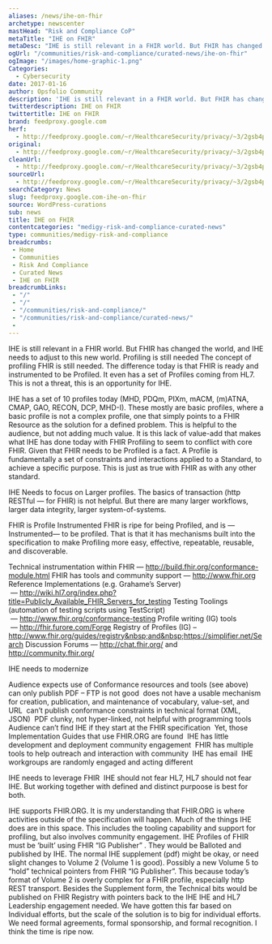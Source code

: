 ```yaml
---
aliases: /news/ihe-on-fhir
archetype: newscenter
mastHead: "Risk and Compliance CoP"
metaTitle: "IHE on FHIR"
metaDesc: "IHE is still relevant in a FHIR world. But FHIR has changed the world, and IHE needs to adjust to this new world. Profiling is still needed The concept of profiling FHIR is still needed. The difference today is that FHIR is ready and instrumented to be Profiled."
ogUrl: "/communities/risk-and-compliance/curated-news/ihe-on-fhir"
ogImage: "/images/home-graphic-1.png"
Categories:
  - Cybersecurity
date: 2017-01-16
author: Opsfolio Community
description: 'IHE is still relevant in a FHIR world. But FHIR has changed the world, and IHE needs to adjust to this new world. Profiling is still needed The concept of profiling FHIR is still needed. The difference today is that FHIR is ready and instrumented to be Profiled. It even&hellip;'
twitterdescription: IHE on FHIR
twittertitle: IHE on FHIR
brand: feedproxy.google.com
herf:
  - http://feedproxy.google.com/~r/HealthcareSecurity/privacy/~3/2gsb4pxq4Ng/ihe-on-fhir.html
original:
  - http://feedproxy.google.com/~r/HealthcareSecurity/privacy/~3/2gsb4pxq4Ng/ihe-on-fhir.html
cleanUrl:
  - http://feedproxy.google.com/~r/HealthcareSecurity/privacy/~3/2gsb4pxq4Ng/ihe-on-fhir.html
sourceUrl:
  - http://feedproxy.google.com/~r/HealthcareSecurity/privacy/~3/2gsb4pxq4Ng/ihe-on-fhir.html
searchCategory: News
slug: feedproxy.google.com-ihe-on-fhir
source: WordPress-curations
sub: news
title: IHE on FHIR
contentcategories: "medigy-risk-and-compliance-curated-news"
type: communities/medigy-risk-and-compliance
breadcrumbs:
 - Home
 - Communities
 - Risk And Compliance
 - Curated News
 - IHE on FHIR
breadcrumbLinks:
 - "/"
 - "/"
 - "/communities/risk-and-compliance/"
 - "/communities/risk-and-compliance/curated-news/"
 - 
---
```

IHE is still relevant in a FHIR world. But FHIR has changed the world, and IHE needs to adjust to this new world.
Profiling is still needed
The concept of profiling FHIR is still needed. The difference today is that FHIR is ready and instrumented to be Profiled. It even has a set of Profiles coming from HL7. This is not a threat, this is an opportunity for IHE.

IHE has a set of 10 profiles today&nbsp;(MHD, PDQm, PIXm, mACM, (m)ATNA, CMAP, GAO, RECON, DCP, MHD-I). These mostly are basic profiles, where a basic profile is not a complex profile, one that simply points to a FHIR Resource as the solution for a defined problem. This is helpful to the audience, but not adding much value. It is this lack of value-add that makes what IHE has done today with FHIR Profiling to seem to conflict with core FHIR.
Given that FHIR needs to be Profiled is a fact. A Profile is fundamentally a set of constraints and interactions applied to a Standard, to achieve a specific purpose. This is just as true with FHIR as with any other standard.&nbsp;

IHE Needs to focus on Larger profiles. The basics of transaction (http RESTful &#8212; for FHIR) is not helpful. But there are many larger workflows, larger data integrity, larger system-of-systems.

FHIR is Profile Instrumented
FHIR is ripe for being Profiled, and is &#8212;Instrumented&#8212; to be profiled. That is that it has mechanisms built into the specification to make Profiling more easy, effective, repeatable, reusable, and discoverable.

Technical instrumentation within FHIR &#8212;&nbsp;http://build.fhir.org/conformance-module.html 
FHIR has tools and community support &#8212;&nbsp;http://www.fhir.org
Reference Implementations (e.g. Grahame’s Server) &nbsp;&#8212;&nbsp;http://wiki.hl7.org/index.php?title=Publicly_Available_FHIR_Servers_for_testing
Testing Toolings (automation of testing scripts using TestScript) &nbsp;&#8212;&nbsp;http://www.fhir.org/conformance-testing
Profile writing (IG) tools &nbsp;&#8212;&nbsp;http://fhir.furore.com/Forge
Registry of Profiles (IG) – http://www.fhir.org/guides/registry&nbsp;and&nbsp;https://simplifier.net/Search
Discussion Forums &#8212; http://chat.fhir.org/ and http://community.fhir.org/


IHE needs to modernize


Audience expects use of Conformance resources and tools (see above)&nbsp;
can only publish PDF – FTP is not good&nbsp;
does not have a usable mechanism for creation, publication, and maintenance of vocabulary, value-set, and URL&nbsp;
can’t publish conformance constraints in technical format (XML, JSON)&nbsp;
PDF clunky, not hyper-linked, not helpful with programming tools&nbsp;
Audience can’t find IHE if they start at the FHIR specification&nbsp;
Yet, those Implementation Guides that use FHIR.ORG are found&nbsp;
IHE has little development and deployment community engagement&nbsp;
FHIR has multiple tools to help outreach and interaction with community&nbsp;
IHE has email&nbsp;
IHE workgroups are randomly engaged and acting different&nbsp;


IHE needs to leverage FHIR&nbsp;
IHE should not fear HL7, HL7 should not fear IHE. But working together with defined and distinct purpoose is best for both.

IHE supports FHIR.ORG. It is my understanding that FHIR.ORG is where activities outside of the specification will happen. Much of the things IHE does are in this space. This includes the tooling capability and support for profiling, but also involves community engagement.
IHE Profiles of FHIR must be&nbsp;‘built’ using FHIR “IG Publisher” . They would be Balloted and published by IHE. The normal IHE supplement (pdf) might be okay, or need slight changes to Volume 2 (Volume 1 is good). Possibly a new&nbsp;Volume 5 to “hold” technical pointers from FHIR “IG Publisher”. This because today&#8217;s format of Volume 2 is overly complex for a FHIR profile, especially http REST transport. Besides the Supplement form, the&nbsp;Technical bits would be published on FHIR Registry with pointers back to the IHE 
IHE and HL7 Leadership engagement needed. We have gotten this far based on Individual efforts, but the scale of the solution is to big for individual efforts. We need formal agreements, formal sponsorship, and formal recognition. I think the time is ripe now.


